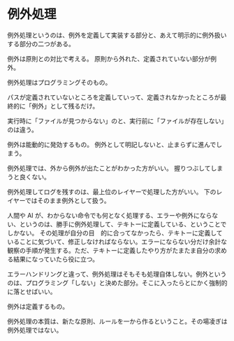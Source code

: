# 例外処理

例外処理というのは、例外を定義して実装する部分と、あえて明示的に例外扱いする部分の二つがある。

例外は原則との対比で考える。
原則から外れた、定義されていない部分が例外。

例外処理はプログラミングそのもの。

パスが定義されていないところを定義していって、定義されなかったところが最終的に「例外」として残るだけ。

実行時に「ファイルが見つからない」のと、実行前に「ファイルが存在しない」のは違う。

例外は能動的に発効するもの。
例外として明記しないと、止まらずに進んでしまう。

例外処理では、外から例外が出たことがわかった方がいい。
握りつぶしてしまうと良くない。

例外処理してログを残すのは、最上位のレイヤーで処理した方がいい。
下のレイヤーではそのまま例外として扱う。

人間や AI が、わからない命令でも何となく処理する、エラーや例外にならない、というのは、勝手に例外処理して、テキトーに定義している、ということでしかない。
その処理が自分の目　的に合ってなかったら、テキトーに定義していることに気づいて、修正しなければならない。エラーにならない分だけ余計な観察の手順が発生する。ただ、テキトーに定義したやり方がたまたま自分の求める結果になっていたら役に立つ。

エラーハンドリングと違って、例外処理はそもそも処理自体しない。例外というのは、プログラミング「しない」と決めた部分。そこに入ったらとにかく強制的に落とせばいい。

例外は定義するもの。

例外処理の本質は、新たな原則、ルールを一から作るということ。その場凌ぎは例外処理ではない。
